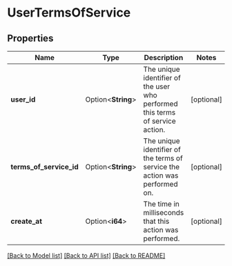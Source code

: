 # UserTermsOfService

## Properties

Name | Type | Description | Notes
------------ | ------------- | ------------- | -------------
**user_id** | Option<**String**> | The unique identifier of the user who performed this terms of service action. | [optional]
**terms_of_service_id** | Option<**String**> | The unique identifier of the terms of service the action was performed on. | [optional]
**create_at** | Option<**i64**> | The time in milliseconds that this action was performed. | [optional]

[[Back to Model list]](../README.md#documentation-for-models) [[Back to API list]](../README.md#documentation-for-api-endpoints) [[Back to README]](../README.md)


